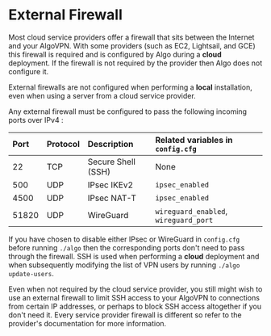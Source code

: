 # External Firewall

Most cloud service providers offer a firewall that sits between the Internet and your AlgoVPN. With some providers \(such as EC2, Lightsail, and GCE\) this firewall is required and is configured by Algo during a **cloud** deployment. If the firewall is not required by the provider then Algo does not configure it.

External firewalls are not configured when performing a **local** installation, even when using a server from a cloud service provider.

Any external firewall must be configured to pass the following incoming ports over IPv4 :

| Port | Protocol | Description | Related variables in `config.cfg` |
| :--- | :--- | :--- | :--- |
| 22 | TCP | Secure Shell \(SSH\) | None |
| 500 | UDP | IPsec IKEv2 | `ipsec_enabled` |
| 4500 | UDP | IPsec NAT-T | `ipsec_enabled` |
| 51820 | UDP | WireGuard | `wireguard_enabled`, `wireguard_port` |

If you have chosen to disable either IPsec or WireGuard in `config.cfg` before running `./algo` then the corresponding ports don't need to pass through the firewall. SSH is used when performing a **cloud** deployment and when subsequently modifying the list of VPN users by running `./algo update-users`.

Even when not required by the cloud service provider, you still might wish to use an external firewall to limit SSH access to your AlgoVPN to connections from certain IP addresses, or perhaps to block SSH access altogether if you don't need it. Every service provider firewall is different so refer to the provider's documentation for more information.

